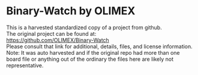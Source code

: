 
# Binary-Watch by OLIMEX  
This is a harvested standardized copy of a project from github.  
The original project can be found at:  
https://github.com/OLIMEX/Binary-Watch  
Please consult that link for additional, details, files, and license information.  
Note: It was auto harvested and if the original repo had more than one board file or anything out of the ordinary the files here are likely not representative.  
    